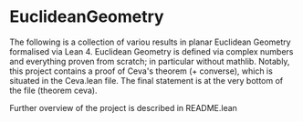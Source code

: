 # EuclideanGeometry

The following is a collection of variou results in planar Euclidean Geometry formalised via Lean 4. Euclidean Geometry is defined via complex numbers and everything proven from scratch; in particular without mathlib.
Notably, this project contains a proof of Ceva's theorem (+ converse), which is situated in the Ceva.lean file. The final statement is at the very bottom of the file (theorem ceva).

Further overview of the project is described in README.lean
